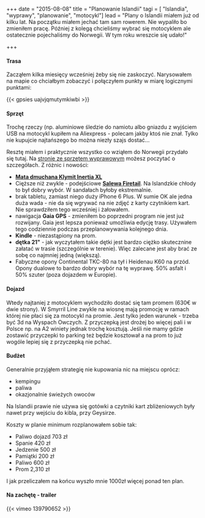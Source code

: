+++
date = "2015-08-08"
title = "Planowanie Islandii"
tagi = [ "Islandia", "wyprawy", "planowanie", "motocykl"]
lead = "Plany o Islandii miałem już od kilku lat. Na początku miałem jechać tam sam rowerem. Nie wypaliło bo zmieniłem pracę. Później z kolegą chcieliśmy wybrać się motocyklem ale ostatecznie pojechaliśmy do Norwegii. W tym roku wreszcie się udało!"

+++

                        

#### Trasa
Zacząłem kilka miesięcy wcześniej żeby się nie zaskoczyć. Narysowałem na mapie co chciałbym zobaczyć i połączyłem punkty w miarę logicznymi punktami:

{{< gpsies uajvjqmutymkiwbi >}}

#### Sprzęt
Trochę rzeczy (np. aluminiowe śledzie do namiotu albo gniazdu z wyjściem USB na motocykl kupiłem na Aliexpress - polecam jakby ktoś nie znał. Tylko nie kupujcie najtańszego bo można niezły szajs dostać...

Resztę miałem i praktycznie wszystko co wziąłem do Norwegii przydało się tutaj. Na <a href="sprzet_wyprawowy">stronie ze sprzętem wyprawowym</a> możesz poczytać o szczegółach. Z różnic i nowości:

- [<strong>Mata dmuchana Klymit Inertia XL</strong>](http://www.klymit.com/index.php/inertia-xl.html)
- Cięższe niż zwykle - podejściowe [<strong>Salewa Firetail</strong>](http://www.salewa.us/en/men-firetail-evo-shoes.html?color=9447). Na Islandzkie chłody to był dobry wybór. W sandałach byłoby ekstremalnie.
- brak tabletu, zamiast niego duży iPhone 6 Plus. W sumie OK ale jedna duża wada - nie da się wgrywać na nie zdjęć z karty czytnikiem kart. Nie sprawdziłem tego wcześniej i żałowałem.
- nawigacja <strong>Gaia GPS</strong> - zmieniłem bo poprzedni program nie jest już rozwijany. Gaia jest lepsza ponieważ umożliwia edycję trasy. Używałem tego codziennie podczas przeplanowywania kolejnego dnia.
- <strong>Kindle</strong> - niezastąpiony na prom.
- <strong>dętka 21"</strong> - jak wyczytałem takie dętki jest bardzo ciężko skutecznine załatać w trasie (szczególnie w terenie). Więc zalecane jest aby brać ze sobę co najmniej jedną (większą). 
- Fabyczne opony Continental TKC-80 na tył i Heidenau K60 na przód. Opony dualowe to bardzo dobry wybór na tę wyprawę. 50% asfalt i 50% szuter (poza dojazdem w Europie).


#### Dojazd                             

Wtedy najtaniej z motocyklem wychodziło dostać się tam promem (630€ w dwie strony). W Smyrril Line zwykle na wiosnę mają promocję w ramach której nie płaci się za motocykl na promie. Jest tylko jeden warunek - trzeba być 3d na Wyspach Owczych. Z przyczepką jest drożej bo więcej pali i w Polsce np. na A2 winiety jednak trochę kosztują. Jeśli nie mamy gdzie zostawić przyczepki to parking też będzie kosztował a na prom to już wogóle lepiej się z przyczepką nie pchać.

#### Budżet
                        
Generalnie przyjąłem strategię nie kupowania nic na miejscu oprócz:

- kempingu
- paliwa
- okazjonalnie świeżych owoców

Na Islandii prawie nie używa się gotówki a czytniki kart zbliżeniowych były nawet przy wejściu do kibla, przy Geysirze.

Koszty w planie minimum rozplanowałem sobie tak:
- Paliwo dojazd 703 zł
- Spanie 420 zł
- Jedzenie 500 zł
- Pamiątki 200 zł
- Paliwo 600 zł
- Prom 2,310 zł

I jak przeliczałem na końcu wyszło mnie 1000zł więcej ponad ten plan.

#### Na zachętę - trailer

{{< vimeo 139790652  >}}